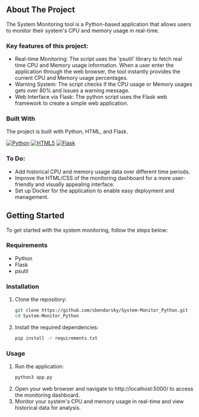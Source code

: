 <!-- ABOUT THE PROJECT -->
## About The Project

The System Monitoring tool is a Python-based application that allows users to monitor their system's CPU and memory usage in real-time.

### Key features of this project:
* Real-time Monitoring: The script uses the 'psutil' library to fetch real time CPU and Memory usage information. When a user enter the application through the web browser, the tool instantly provides the current CPU and Memory usage percentages.
* Warning System: The script checks if the CPU usage or Memory usages gets over 80% and issues a warning message.
* Web Interface via Flask: The python script uses the Flask web framework to create a simple web application.


### Built With
The project is built with Python, HTML, and Flask.

[![Python][Python]][Python-url] [![HTML5][HTML5]][HTML5-url] [![Flask][Flask]][Flask-url]

<!-- TO-DO Section -->
### To Do:
* Add historical CPU and memory usage data over different time periods.
* Improve the HTML/CSS of the monitoring dashboard for a more user-friendly and visually appealing interface.
* Set up Docker for the application to enable easy deployment and management.



<!-- Getting Started Section -->
## Getting Started
To get started with the system monitoring, follow the steps below:

<!-- Requirements Section -->
### Requirements

- Python 
- Flask
- psutil
<!-- Installation Section -->
### Installation

1. Clone the repository:

   ```bash
   git clone https://github.com/sbendarsky/System-Monitor_Python.git
   cd System-Monitor_Python

2. Install the required dependencies:

   ```bash
   pip install -r requirements.txt

### Usage

1. Run the application:
   ```bash
   python3 app.py

2. Open your web browser and navigate to http://localhost:5000/ to access the monitoring dashboard.
3. Monitor your system's CPU and memory usage in real-time and view historical data for analysis.


<!-- MARKDOWN LINKS & IMAGES -->
[Python]: https://img.shields.io/badge/Python-3C873A?style=for-the-badge&labelColor=black&logo=python&logoColor=3C873A
[Python-url]: https://www.python.org
[HTML5]: https://img.shields.io/badge/html5-%23E34F26.svg?style=for-the-badge&logo=html5&logoColor=white
[HTML5-url]: https://github.com/sbendarsky
[Flask]: https://img.shields.io/badge/flask-%23000.svg?style=for-the-badge&logo=flask&logoColor=white
[Flask-url]: https://flask.palletsprojects.com/en/2.3.x/







